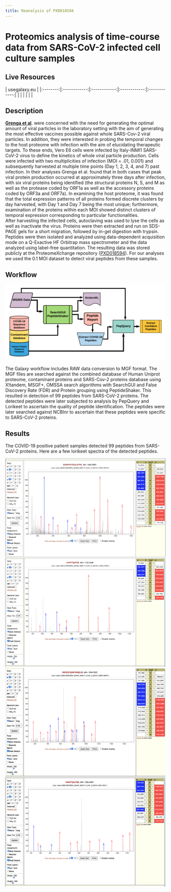 ```yaml
---
title: Reanalysis of PXD018594
---
```


# Proteomics analysis of time-course data from SARS-CoV-2 infected cell culture samples

## Live Resources

| usegalaxy.eu |
|:--------:|:------------:|:------------:|:------------:|:------------:|
| <FlatShield label="Input data" message="view" href="https://usegalaxy.eu/u/pratikjagtap/h/pxd018594inputsforpqlk" alt="Raw data" /> |
| <FlatShield label="PXD018241 history1" message="view" href="https://usegalaxy.eu/u/pratikjagtap/h/pxd018594searchforpepquery-and-lorikeet-analysis " alt="Galaxy history" /> |
| <FlatShield label="workflow" message="run" href="https://usegalaxy.eu/u/pratikjagtap/w/dataset-collection-pxd018594-workflow-for-pq-and-lk-08222020" /> |


## Description

**[Grenga et al](http://europepmc.org/article/MED/32619390)**. were concerned with the need for generating the optimal amount of viral particles in the laboratory setting with the aim of generating the most effective vaccines possible against whole SARS-Cov-2 viral particles. In addition, they were interested in probing the temporal changes to the host proteome with infection with the aim of elucidating therapeutic targets. To these ends, Vero E6 cells were infected by Italy-INMI1 SARS-CoV-2 virus to define the kinetics of whole viral particle production. Cells were infected with two multiplicities of infection (MOI = .01, 0.001) and subsequently harvested at multiple time points (Day 1, 2, 3, 4, and 7) past infection.
In their analyses Grenga et al. found that in both cases that peak viral protein production occurred at approximately three days after infection, with six viral proteins being identified (the structural proteins N, S, and M as well as the protease coded by ORF1a as well as the accessory proteins coded by ORF3a and ORF7a). In examining the host proteome, it was found that the total expression patterns of all proteins formed discrete clusters by day harvested, with Day 1 and Day 7 being the most unique; furthermore, examination of the proteins within each MOI showed distinct clusters of temporal expression corresponding to particular functionalities.   
After harvesting the infected cells, autoclaving was used to lyse the cells as well as inactivate the virus. Proteins were then extracted and run on SDS-PAGE gels for a short migration, followed by in-gel digestion with trypsin. Peptides were then isolated and analyzed using data-dependent acquisition mode on a Q-Exactive HF Orbitrap mass spectrometer and the data analyzed using label-free quantitation. The resulting data was stored publicly at the ProteomeXchange repository ([PXD018594](https://www.ebi.ac.uk/pride/archive/projects/PXD018594)). For our analyses we used the 0.1 MOI dataset to detect viral peptides from these samples. 


## Workflow

![](./../img/wfDB.png)

The Galaxy workflow includes RAW data conversion to MGF format. The MGF files are searched against the combined database of Human Uniprot proteome, contaminant proteins and SARS-Cov-2 proteins database using X!tandem, MSGF+, OMSSA search algorithms with SearchGUI and False Discovery Rate (FDR) and Protein grouping using PeptideShaker. This resulted in detection of 99 peptides from SARS-CoV-2 proteins. The detected peptides were later subjected to analysis by PepQuery and Lorikeet to ascertain the quality of peptide identification. The peptides were later searched against NCBInr to ascertain that these peptides were specific to SARS-CoV-2 proteins. 

## Results

The COVID-19 positive patient samples detected 99 peptides from SARS-CoV-2 proteins. Here are a few lorikeet spectra of the detected peptides.

![](./img/PXD018594_AYN.png)
![](./img/PXD018594_DGI.png)
![](./img/PXD018594_RGP.png)
![](./img/PXD018594_KAD.png)
